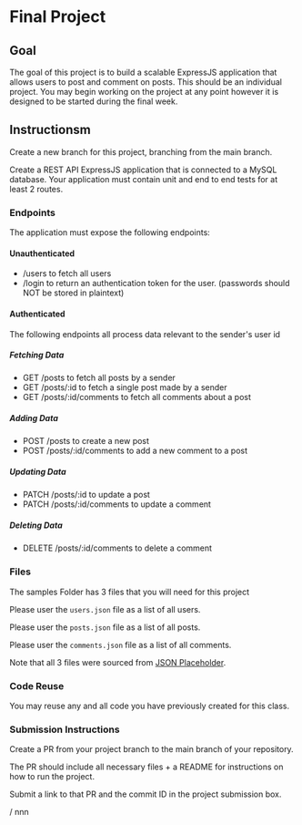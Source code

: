 # Final Project

## Goal

The goal of this project is to build a scalable ExpressJS application that allows users to post and comment on posts. This should be an individual project.
You may begin working on the project at any point however it is designed to be started during the final week.

## Instructionsm

Create a new branch for this project, branching from the main branch.

Create a REST API ExpressJS application that is connected to a MySQL database. Your application must contain unit and end to end tests for at least 2 routes.

### Endpoints

The application must expose the following endpoints:

#### Unauthenticated

- /users to fetch all users
- /login to return an authentication token for the user. (passwords should NOT be stored in plaintext)

#### Authenticated

The following endpoints all process data relevant to the sender's user id

##### Fetching Data

- GET /posts to fetch all posts by a sender
- GET /posts/:id to fetch a single post made by a sender
- GET /posts/:id/comments to fetch all comments about a post

##### Adding Data

- POST /posts to create a new post
- POST /posts/:id/comments to add a new comment to a post

##### Updating Data

- PATCH /posts/:id to update a post
- PATCH /posts/:id/comments to update a comment

##### Deleting Data

- DELETE /posts/:id/comments to delete a comment

### Files

The samples Folder has 3 files that you will need for this project

Please user the `users.json` file as a list of all users.

Please user the `posts.json` file as a list of all posts.

Please user the `comments.json` file as a list of all comments.

Note that all 3 files were sourced from [JSON Placeholder](https://jsonplaceholder.typicode.com/).

### Code Reuse

You may reuse any and all code you have previously created for this class.

### Submission Instructions

Create a PR from your project branch to the main branch of your repository.

The PR should include all necessary files + a README for instructions on how to run the project.

Submit a link to that PR and the commit ID in the project submission box.

/ nnn